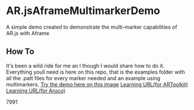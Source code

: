 # AR.jsAframeMultimarkerDemo
A simple demo created to demonstrate the multi-marker capabilities of AR.js with Aframe
## How To 
It's been a wild ride for me an I though I would share how to do it. Everything youll need is here on this repo, that is the examples folder with all the .patt files for every marker needed and an example using multimarkers.
[Try the demo here on this image](https://agusalex.github.io/AR.jsAframeMultimarkerDemo)
[Learning URL(for ARToolkit)](https://jeromeetienne.github.io/AR.js/three.js/examples/multi-markers/examples/learner.html?%7B%22backURL%22%3A%22https%3A%2F%2Fjeromeetienne.github.io%2FAR.js%2Fthree.js%2Fexamples%2Fmulti-markers%2Fexamples%2Fplayer.html%23%257B%2522trackingBackend%2522%253A%2522artoolkit%2522%257D%22%2C%22trackingBackend%22%3A%22artoolkit%22%2C%22markersControlsParameters%22%3A%5B%7B%22type%22%3A%22pattern%22%2C%22patternUrl%22%3A%22https%3A%2F%2Fjeromeetienne.github.io%2FAR.js%2Fthree.js%2Fexamples%2Fmarker-training%2Fexamples%2Fpattern-files%2Fpattern-letterA.patt%22%7D%2C%7B%22type%22%3A%22pattern%22%2C%22patternUrl%22%3A%22https%3A%2F%2Fjeromeetienne.github.io%2FAR.js%2Fthree.js%2Fexamples%2Fmarker-training%2Fexamples%2Fpattern-files%2Fpattern-letterB.patt%22%7D%2C%7B%22type%22%3A%22pattern%22%2C%22patternUrl%22%3A%22https%3A%2F%2Fjeromeetienne.github.io%2FAR.js%2Fthree.js%2Fexamples%2Fmarker-training%2Fexamples%2Fpattern-files%2Fpattern-letterC.patt%22%7D%2C%7B%22type%22%3A%22pattern%22%2C%22patternUrl%22%3A%22https%3A%2F%2Fjeromeetienne.github.io%2FAR.js%2Fthree.js%2Fexamples%2Fmarker-training%2Fexamples%2Fpattern-files%2Fpattern-letterD.patt%22%7D%2C%7B%22type%22%3A%22pattern%22%2C%22patternUrl%22%3A%22https%3A%2F%2Fjeromeetienne.github.io%2FAR.js%2Fthree.js%2Fexamples%2Fmarker-training%2Fexamples%2Fpattern-files%2Fpattern-letterG.patt%22%7D%2C%7B%22type%22%3A%22pattern%22%2C%22patternUrl%22%3A%22https%3A%2F%2Fjeromeetienne.github.io%2FAR.js%2Fthree.js%2Fexamples%2Fmarker-training%2Fexamples%2Fpattern-files%2Fpattern-letterF.patt%22%7D%5D%7D)
[Learning URL(for Aruco)](https://jeromeetienne.github.io/AR.js/three.js/examples/multi-markers/examples/learner.html?%7B"backURL"%3A"http%3A%2F%2F127.0.0.1%3A8080%2Fplayer.html%23%257B%2522trackingBackend%2522%253A%2522aruco%2522%257D"%2C"trackingBackend"%3A"aruco"%2C"markersControlsParameters"%3A%5B%7B"type"%3A"barcode"%2C"barcodeValue"%3A1001%7D%2C%7B"type"%3A"barcode"%2C"barcodeValue"%3A1002%7D%2C%7B"type"%3A"barcode"%2C"barcodeValue"%3A1003%7D%2C%7B"type"%3A"barcode"%2C"barcodeValue"%3A1004%7D%2C%7B"type"%3A"barcode"%2C"barcodeValue"%3A1005%7D%2C%7B"type"%3A"barcode"%2C"barcodeValue"%3A1006%7D%5D%7D)

7991


    